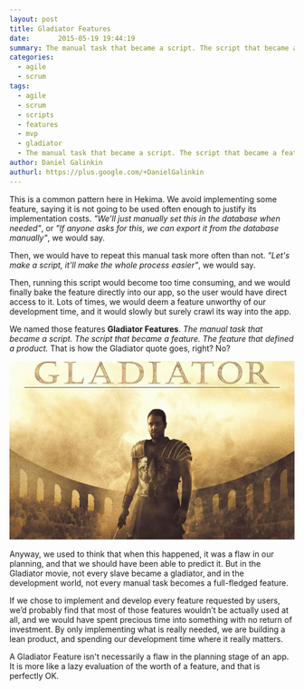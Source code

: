 ```yaml
---
layout: post
title: Gladiator Features
date:       2015-05-19 19:44:19
summary: The manual task that became a script. The script that became a feature. The feature that defined a product.
categories:
  - agile
  - scrum
tags:
  - agile
  - scrum
  - scripts
  - features
  - mvp
  - gladiator
  - The manual task that became a script. The script that became a feature. The feature that defined a product.
author: Daniel Galinkin
authurl: https://plus.google.com/+DanielGalinkin
---
```


This is a common pattern here in Hekima. We avoid implementing some
feature, saying it is not going to be used often enough to justify its
implementation costs. *"We'll just manually set this in the database
when needed"*, or *"If anyone asks for this, we can export it from the
database manually"*, we would say.

Then, we would have to repeat this manual task more often than not.
*"Let's make a script, it'll make the whole process easier"*, we would
say.

Then, running this script would become too time consuming, and we
would finally bake the feature directly into our app, so the user
would have direct access to it. Lots of times, we would deem a feature
unworthy of our development time, and it would slowly but surely crawl
its way into the app.

We named those features **Gladiator Features**. *The manual task that
became a script. The script that became a feature. The feature that
defined a product.* That is how the Gladiator quote goes, right? No?

![Gladiator (2000)](/images/gladiator.jpg "Gladiator (2000)")

Anyway, we used to think that when this happened, it was a flaw in our
planning, and that we should have been able to predict it. But in the
Gladiator movie, not every slave became a gladiator, and in the
development world, not every manual task becomes a full-fledged
feature.

If we chose to implement and develop every feature requested by users,
we’d probably find that most of those features wouldn’t be actually
used at all, and we would have spent precious time into something with
no return of investment. By only implementing what is really needed,
we are building a lean product, and spending our development time
where it really matters.

A Gladiator Feature isn't necessarily a flaw in the planning stage of
an app. It is more like a lazy evaluation of the worth of a feature,
and that is perfectly OK.

